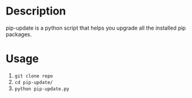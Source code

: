 # Description
pip-update is a python script that helps you upgrade all the installed pip packages.
# Usage
1. `git clone repo`
2. `cd pip-update/`
3. `python pip-update.py`
